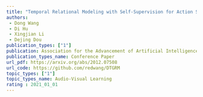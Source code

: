 ```yaml
---  
title: "Temporal Relational Modeling with Self-Supervision for Action Segmentation"  
authors:  
 - Dong Wang  
 - Di Hu
 - Xingjian Li  
 - Dejing Dou 
publication_types: ["1"]  
publication: Association for the Advancement of Artificial Intelligence (AAAI) 2021   
publication_types_name: Conference Paper  
url_pdf: https://arxiv.org/abs/2012.07508  
url_code: https://github.com/redwang/DTGRM  
topic_types: ["1"]
topic_types_name: Audio-Visual Learning
rating : 2021_01_01
---  
```

